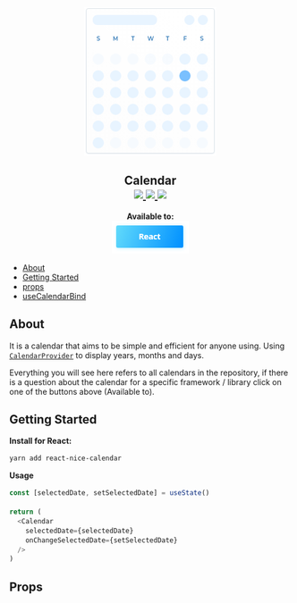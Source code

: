 <p align="center">
  <img src="https://raw.githubusercontent.com/Maycon-Santos/calendar/master/docs/assets/logo@2x.png">
</p>
<h2 align="center">
  Calendar<br />
  <a href="https://github.com/Maycon-Santos/calendar/issues">
    <img src="https://img.shields.io/badge/contributions-welcome-brightgreen.svg?style=flat" />
  </a>
  <a href="http://hits.dwyl.com/Maycon-Santos/calendar">
    <img src="http://hits.dwyl.com/Maycon-Santos/calendar.svg">
  </a>
  <a href="https://snyk.io/test/github/Maycon-Santos/calendar">
    <img src="https://snyk.io/test/github/Maycon-Santos/calendar/badge.svg">
  </a>
</h2>

<p align="center">
  <b>Available to:</b><br />
  <a href="https://github.com/Maycon-Santos/calendar/tree/master/packages/react-nice-calendar">
    <img src="https://raw.githubusercontent.com/Maycon-Santos/calendar/master/docs/assets/react-button.png">
  </a>
</p>

- [About](#about)
- [Getting Started](#getting-started)
- [props](#props)
- [useCalendarBind](#useCalendarBind)

## About

It is a calendar that aims to be simple and efficient for anyone using. Using [`CalendarProvider`](https://github.com/Maycon-Santos/calendar/tree/master/packages/calendar-provider) to display years, months and days.  

Everything you will see here refers to all calendars in the repository, if there is a question about the calendar for a specific framework / library click on one of the buttons above (Available to).

## Getting Started

**Install for React:**
```sh
yarn add react-nice-calendar
```

**Usage**
```javascript
const [selectedDate, setSelectedDate] = useState()

return (
  <Calendar
    selectedDate={selectedDate}
    onChangeSelectedDate={setSelectedDate}
  />
)
```

## Props

